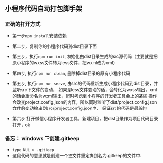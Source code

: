 ## 小程序代码自动打包脚手架

### 正确的打开方式

- 第一步`npm install`安装依赖

- 第二步，复制你的小程序代码到dist目录下面

- 第三步，执行`npm run init`, 初始化由dist目录生成的src源代码（主要就是把原小程序的wxss文件转为less文件，把wxml改为xml）

- 第四步, 执行`npm run clean`, 删除掉dist目录的原有小程序代码

- 第五步, 执行`npm run serve`, 由src的代码重新生成小程序代码到dist目录，并监听src下文件的变动，
如果是less文件变动的话，会转化为wxss输出，xml的话会重命名为wxml输出，同时考虑到小程序的开发者工具会上的某些
操作会改变project.config.json的内容，所以同时监听了dist/project.config.json文件的变动输出到src/project.config.json中，
保证src的代码是最新的

- 第六步 打开微信小程序开发者工具，新建项目，把dist目录作为项目代码目录打开，ok

### 备忘： windows 下创建.gitkeep

- `type NUL > .gitkeep`
- 这段代码的意思就是创建一个空文件重定向到名为.gitkeep的文件中.